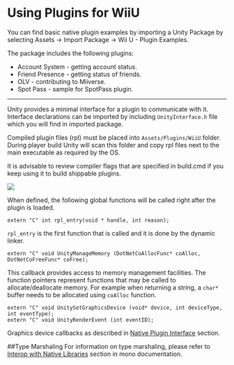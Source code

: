 Using Plugins for WiiU
==========

You can find basic native plugin examples by importing a Unity Package by selecting Assets -&gt; Import Package -&gt; Wii U - Plugin Examples.

The package includes the following plugins:

* Account System - getting account status.
* Friend Presence - getting status of friends.
* OLV - contributing to Miiverse.
* Spot Pass - sample for SpotPass plugin.

------
Unity provides a minimal interface for a plugin to communicate with it. Interface declarations can be imported by including `UnityInterface.h` file which you will find in imported package.

Compiled plugin files (rpl) must be placed into `Assets/Plugins/WiiU` folder. During player build Unity will scan this folder and copy rpl files next to the main executable as required by the OS.

It is advisable to review compiler flags that are specified in build.cmd if you keep using it to build shippable plugins.

![](../uploads/Main/Plugins_01.png) 

When defined, the following global functions will be called right after the plugin is loaded.

````
extern "C" int rpl_entry(void * handle, int reason);
````
`rpl_entry` is the first function that is called and it is done by the dynamic linker.

````
extern "C" void UnityManageMemory (DotNetCoAllocFunc* coAlloc, DotNetCoFreeFunc* coFree);
````
This callback provides access to memory management facilities. The function pointers represent functions that may be called to allocate/deallocate memory. For example when returning a string, a `char*` buffer needs to be allocated using `coAlloc` function.

````
extern "C" void UnitySetGraphicsDevice (void* device, int deviceType, int eventType);
extern "C" void UnityRenderEvent (int eventID);
````
Graphics device callbacks as described in [Native Plugin Interface](NativePluginInterface) section.



##Type Marshaling
For information on type marshaling, please refer to [Interop with Native Libraries](http://www.mono-project.com/docs/advanced/pinvoke/#marshaling) section in mono documentation.

